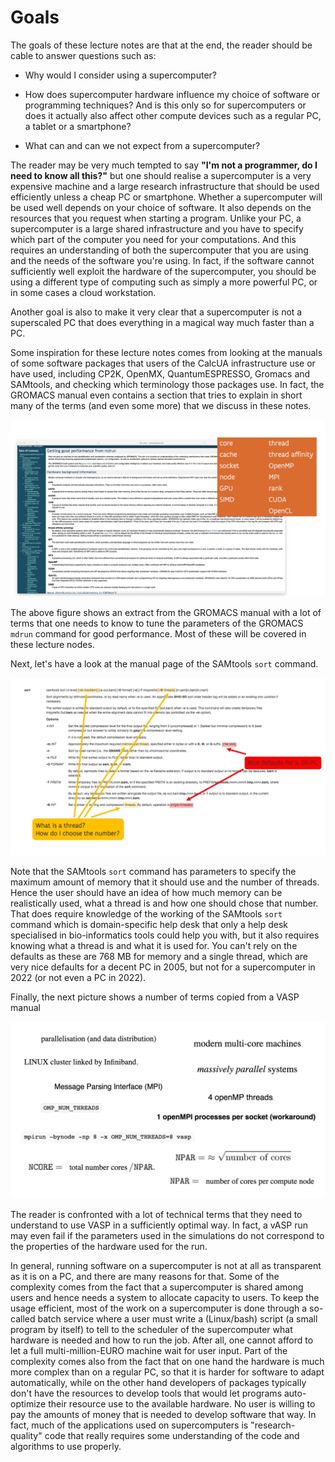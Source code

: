 # Goals

The goals of these lecture notes are that at the end, the reader should be cable to answer
questions such as:

-   Why would I consider using a supercomputer?

-   How does supercomputer hardware influence my choice of software or programming techniques?
    And is this only so for supercomputers or does it actually also affect other compute devices
    such as a regular PC, a tablet or a smartphone?

-   What can and can we not expect from a supercomputer?

The reader may be very much tempted to say **"I'm not a programmer, do I need to know all this?"**
but one should realise a supercomputer is a very expensive machine and a large research infrastructure
that should be used efficiently unless a cheap PC or smartphone. Whether a supercomputer will be used well
depends on your choice of software. It also depends on the resources that you request when starting a program.
Unlike your PC, a supercomputer is a large shared infrastructure and you have to specify which part of the
computer you need for your computations. And this requires an understanding of both the supercomputer that
you are using and the needs of the software you're using. In fact, if the software cannot sufficiently well
exploit the hardware of the supercomputer, you should be using a different type of computing such as simply
a more powerful PC, or in some cases a cloud workstation.

Another goal is also to make it very clear that a supercomputer is not a superscaled PC that does
everything in a magical way much faster than a PC.

Some inspiration for these lecture notes comes from looking at the manuals of some software packages that
users of the CalcUA infrastructure use or have used, including CP2K, OpenMX, QuantumESPRESSO, Gromacs and SAMtools,
and checking which terminology those packages use. In fact, the GROMACS manual even contains a section that tries 
to explain in short many of the terms (and even some more) that we discuss in these notes.

![GROMACS manual page](../img/1_01_01_GROMACS_manual.jpg)

The above figure shows an extract from the GROMACS manual with a lot of terms that one needs to know
to tune the parameters of the GROMACS ``mdrun`` command for good performance. Most of these will be covered
in these lecture nodes.

Next, let's have a look at the manual page of the SAMtools ``sort`` command.

![SAMtools sort manual page](../img/1_01_02_SAMtools_sort.jpg)

Note that the SAMtools ``sort`` command has parameters to specify the maximum amount of memory that it should
use and the number of threads. Hence the user should have an idea of how much memory can be realistically used,
what a thread is and how one should chose that number. That does require knowledge of the working of the SAMtools
``sort`` command which is domain-specific help desk that only a help desk specialised in bio-informatics tools
could help you with, but it also requires knowing what a thread is and what it is used for. You can't rely on
the defaults as these are 768 MB for memory and a single thread, which are very nice defaults for a decent PC
in 2005, but not for a supercomputer in 2022 (or not even a PC in 2022).

Finally, the next picture shows a number of terms copied from a VASP manual

![VASP terminology](../img/1_01_03_VASP_terms.jpg)

The reader is confronted with a lot of technical terms that they need to understand to use VASP in a sufficiently
optimal way. In fact, a vASP run may even fail if the parameters used in the simulations do not correspond 
to the properties of the hardware used for the run. 

In general, running software on a supercomputer is not at all as transparent as it is on a PC, and there are many
reasons for that. Some of the complexity comes from the fact that a supercomputer is shared among users and hence 
needs a system to allocate capacity to users. To keep the usage efficient, most of the work on a supercomputer is 
done through a so-called batch service where a user must write a (Linux/bash) script (a small program by itself) to
tell to the scheduler of the supercomputer what hardware is needed and how to run the job. After all, one cannot 
afford to let a full multi-million-EURO machine wait for user input. Part of the complexity comes also from the fact
that on one hand the hardware is much more complex than on a regular PC, so that it is harder for software to adapt
automatically, while on the other hand developers of packages typically don't have the resources to develop tools that 
would let programs auto-optimize their resource use to the available hardware. No user is willing to pay the amounts of
money that is needed to develop software that way. In fact, much of the applications used on supercomputers is 
"research-quality" code that really requires some understanding of the code and algorithms to use properly.
